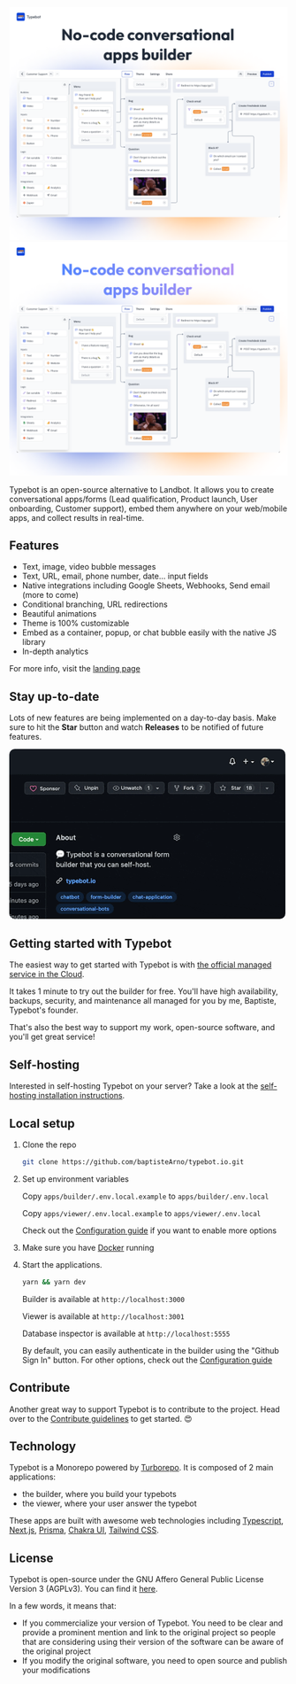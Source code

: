 <p>
  <a href="https://typebot.io/#gh-light-mode-only" target="_blank">
    <img src="./.github/images/readme-illustration-light.png" alt="Typebot illustration">
  </a>
  <a href="https://typebot.io/#gh-dark-mode-only" target="_blank">
    <img src="./.github/images/readme-illustration-dark.png" alt="Typebot illustration">
  </a>
</p>

Typebot is an open-source alternative to Landbot. It allows you to create conversational apps/forms (Lead qualification, Product launch, User onboarding, Customer support), embed them anywhere on your web/mobile apps, and collect results in real-time.

## Features

- Text, image, video bubble messages
- Text, URL, email, phone number, date... input fields
- Native integrations including Google Sheets, Webhooks, Send email (more to come)
- Conditional branching, URL redirections
- Beautiful animations
- Theme is 100% customizable
- Embed as a container, popup, or chat bubble easily with the native JS library
- In-depth analytics

For more info, visit the [landing page](https://www.typebot.io)

## Stay up-to-date

Lots of new features are being implemented on a day-to-day basis. Make sure to hit the **Star** button and watch **Releases** to be notified of future features.

<img src="./.github/images/star-project.gif" alt="Typebot illustration" style="border-radius: 10px" width="500">

## Getting started with Typebot

The easiest way to get started with Typebot is with [the official managed service in the Cloud](https://app.typebot.io).

It takes 1 minute to try out the builder for free. You'll have high availability, backups, security, and maintenance all managed for you by me, Baptiste, Typebot's founder.

That's also the best way to support my work, open-source software, and you'll get great service!

## Self-hosting

Interested in self-hosting Typebot on your server? Take a look at the [self-hosting installation instructions](https://docs.typebot.io/self-hosting).

## Local setup

1. Clone the repo

   ```sh
   git clone https://github.com/baptisteArno/typebot.io.git
   ```

2. Set up environment variables

   Copy `apps/builder/.env.local.example` to `apps/builder/.env.local`

   Copy `apps/viewer/.env.local.example` to `apps/viewer/.env.local`

   Check out the [Configuration guide](https://docs.typebot.io/self-hosting/configuration) if you want to enable more options

3. Make sure you have [Docker](https://docs.docker.com/compose/install/) running
4. Start the applications.

   ```sh
   yarn && yarn dev
   ```

   Builder is available at `http://localhost:3000`

   Viewer is available at `http://localhost:3001`

   Database inspector is available at `http://localhost:5555`

   By default, you can easily authenticate in the builder using the "Github Sign In" button. For other options, check out the [Configuration guide](https://docs.typebot.io/self-hosting/configuration)

## Contribute

Another great way to support Typebot is to contribute to the project. Head over to the [Contribute guidelines](https://github.com/baptisteArno/typebot.io/blob/main/CONTRIBUTING.md) to get started. 😍

## Technology

Typebot is a Monorepo powered by [Turborepo](https://turborepo.org/). It is composed of 2 main applications:

- the builder, where you build your typebots
- the viewer, where your user answer the typebot

These apps are built with awesome web technologies including [Typescript](https://www.typescriptlang.org/), [Next.js](https://nextjs.org/), [Prisma](https://www.prisma.io/), [Chakra UI](https://chakra-ui.com/), [Tailwind CSS](https://tailwindcss.com/).

## License

Typebot is open-source under the GNU Affero General Public License Version 3 (AGPLv3). You can find it [here](./LICENSE).

In a few words, it means that:

- If you commercialize your version of Typebot. You need to be clear and provide a prominent mention and link to the original project so people that are considering using their version of the software can be aware of the original project
- If you modify the original software, you need to open source and publish your modifications

